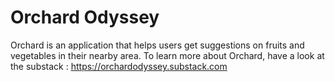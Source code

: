 # Orchard Odyssey

Orchard is an application that helps users get suggestions on fruits and vegetables in their nearby area.
To learn more about Orchard, have a look at the substack : https://orchardodyssey.substack.com

